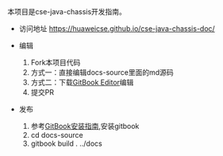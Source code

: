 本项目是cse-java-chassis开发指南。

* 访问地址
  https://huaweicse.github.io/cse-java-chassis-doc/

* 编辑
  1. Fork本项目代码
  2. 方式一：直接编辑docs-source里面的md源码
  3. 方式二：下载[GitBook Editor](https://legacy.gitbook.com/editor)编辑
  4. 提交PR

* 发布
  1. 参考[GitBook安装指南](https://github.com/GitbookIO/gitbook/blob/master/docs/setup.md),安装gitbook
  2. cd docs-source
  3. gitbook build . ../docs
